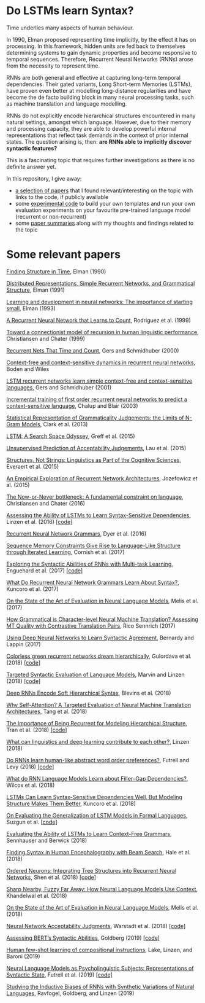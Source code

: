 # Do LSTMs learn Syntax?

Time underlies many aspects of human behaviour. 

In 1990, Elman proposed representing time implicitly, by the effect it has on processing. In this framework, hidden units are fed back to themselves determining systems to gain dynamic properties and become responsive to temporal sequences. Therefore, Recurrent Neural Networks (RNNs) arose from the necessity to represent time. 

RNNs are both general and effective at capturing long-term temporal dependencies. Their gated variants, Long Short-term Memories (LSTMs), have proven even better at modelling long-distance regularities and have become the de facto building block in many neural processing tasks, such as machine translation and language modelling.

RNNs do not explicitly encode hierarchical structures encountered in many natural settings, amongst which language. However, due to their memory and processing capacity, they are able to develop powerful internal representations that reflect task demands in the context of prior internal states. The question arising is, then: **are RNNs able to implicitly discover syntactic features?**

This is a fascinating topic that requires further investigations as there is no definite answer yet.

In this repository, I give away:
 - [a selection of papers](#papers) that I found relevant/interesting on the topic with links to the code, if publicly available
 - some [experimental code](experiments) to build your own templates and run your own evaluation experiments on your favourite pre-trained language model (recurrent or non-recurrent)
 - some [paper summaries](paper-summaries) along with my thoughts and findings related to the topic

# <a name="papers">Some relevant papers</a>

[Finding Structure in Time](https://crl.ucsd.edu/~elman/Papers/fsit.pdf), Elman (1990)

[Distributed Representations, Simple Recurrent Networks, and Grammatical Structure](https://link.springer.com/content/pdf/10.1023/A:1022699029236.pdf), Elman (1991)

[Learning and development in neural networks: The importance of starting small](http://citeseerx.ist.psu.edu/viewdoc/download?doi=10.1.1.128.4487&rep=rep1&type=pdf), Elman (1993)

[A Recurrent Neural Network that Learns to Count](http://fuzzy.cs.ovgu.de/publications/other/RodWilElm99.pdf), Rodriguez et al. (1999)

[Toward a connectionist model of recursion in human linguistic performance](https://pdfs.semanticscholar.org/6111/e54dca481ee9176f718e2f33281d944d1fcd.pdf), Christiansen and Chater (1999)

[Recurrent Nets That Time and Count](ftp://ftp.idsia.ch/pub/juergen/TimeCount-IJCNN2000.pdf), Gers and Schmidhuber (2000)

[Context-free and context-sensitive dynamics in recurrent neural networks](http://citeseerx.ist.psu.edu/viewdoc/download?doi=10.1.1.58.1917&rep=rep1&type=pdf),  Boden and Wiles

[LSTM recurrent networks learn simple context-free and context-sensitive languages](https://www.researchgate.net/publication/3303030_LSTM_recurrent_networks_learn_simple_context-free_and_context-sensitive_languages), Gers and Schmidhuber (2001)

[Incremental training of first order recurrent neural networks to predict a context-sensitive language](https://www.cse.unsw.edu.au/~blair/pubs/2003ChalupBlairNN.pdf), Chalup and Blair (2003)

[Statistical Representation of Grammaticality Judgements: the Limits of N-Gram Models](https://pdfs.semanticscholar.org/e442/a3ca917b8b491375c9662843f7fd8c729598.pdf), Clark et al. (2013)

[LSTM: A Search Space Odyssey](https://arxiv.org/abs/1503.04069), Greff et al. (2015)

[Unsupervised Prediction of Acceptability Judgements](https://www.aclweb.org/anthology/P15-1156), Lau et al. (2015)

[Structures, Not Strings: Linguistics as Part of the Cognitive Sciences](https://www.sciencedirect.com/science/article/pii/S1364661315002326), Everaert et al. (2015) 

[An Empirical Exploration of Recurrent Network Architectures](http://proceedings.mlr.press/v37/jozefowicz15.pdf), Jozefowicz et al. (2015)

[The Now-or-Never bottleneck: A fundamental constraint on language](http://cnl.psych.cornell.edu/pubs/2016-cc-BBS.pdf), Christiansen and Chater (2016)

[Assessing the Ability of LSTMs to Learn Syntax-Sensitive Dependencies](http://aclweb.org/anthology/Q16-1037), Linzen et al. (2016) [[code]](https://github.com/TalLinzen/rnn_agreement)

[Recurrent Neural Network Grammars](https://www.aclweb.org/anthology/N16-1024), Dyer et al. (2016)

[Sequence Memory Constraints Give Rise to Language-Like Structure through Iterated Learning](https://journals.plos.org/plosone/article?id=10.1371/journal.pone.0168532), Cornish et al. (2017)

[Exploring the Syntactic Abilities of RNNs with Multi-task Learning](http://aclweb.org/anthology/K17-1003), Enguehard et al. (2017) [[code]](https://github.com/emengd/multitask-agreement)

[What Do Recurrent Neural Network Grammars Learn About Syntax?](http://aclweb.org/anthology/E17-1117), Kuncoro et al. (2017)

[On the State of the Art of Evaluation in Neural Language Models](https://arxiv.org/pdf/1707.05589.pdf), Melis et al. (2017) 

[How Grammatical is Character-level Neural Machine Translation? Assessing MT Quality with Contrastive Translation Pairs](https://aclweb.org/anthology/E17-2060), Rico Sennrich (2017)

[Using Deep Neural Networks to Learn Syntactic Agreement](http://csli-lilt.stanford.edu/ojs/index.php/LiLT/article/view/94/79), Bernardy and Lappin (2017)

[Colorless green recurrent networks dream hierarchically](http://aclweb.org/anthology/N18-1108), Gulordava et al. (2018) [[code]](https://github.com/facebookresearch/colorlessgreenRNNs)

[Targeted Syntactic Evaluation of Language Models](http://aclweb.org/anthology/D18-1151), Marvin and Linzen (2018) [[code]](https://github.com/BeckyMarvin/LM_syneval)

[Deep RNNs Encode Soft Hierarchical Syntax](https://aclweb.org/anthology/P18-2003), Blevins et al. (2018)

[Why Self-Attention? A Targeted Evaluation of Neural Machine Translation Architectures](https://aclweb.org/anthology/D18-1458), Tang et al. (2018)

[The Importance of Being Recurrent for Modeling Hierarchical Structure](http://aclweb.org/anthology/D18-1503), Tran et al. (2018) [[code]](https://github.com/ketranm/fan_vs_rnn)

[What can linguistics and deep learning contribute to each other?](https://arxiv.org/pdf/1809.04179.pdf), Linzen (2018)

[Do RNNs learn human-like abstract word order preferences?](https://arxiv.org/pdf/1811.01866.pdf), Futrell and Levy (2018) [[code]](https://github.com/langprocgroup/rnn_soft_constraints)

[What do RNN Language Models Learn about Filler–Gap Dependencies?](http://aclweb.org/anthology/W18-5423), Wilcox et al. (2018)

[LSTMs Can Learn Syntax-Sensitive Dependencies Well, But Modeling Structure Makes Them Better](http://aclweb.org/anthology/P18-1132), Kuncoro et al. (2018)

[On Evaluating the Generalization of LSTM Models in Formal Languages](https://arxiv.org/pdf/1811.01001.pdf), Suzgun et al. [[code]](https://github.com/suzgunmirac/lstm-eval)

[Evaluating the Ability of LSTMs to Learn Context-Free Grammars](http://aclweb.org/anthology/W18-5414), Sennhauser and Berwick (2018)

[Finding Syntax in Human Encephalography with Beam Search](http://aclweb.org/anthology/P18-1254), Hale et al. (2018)

[Ordered Neurons: Integrating Tree Structures into Recurrent Neural Networks](https://arxiv.org/pdf/1810.09536.pdf), Shen et al. (2018) [[code]](https://github.com/yikangshen/Ordered-Neurons)

[Sharp Nearby, Fuzzy Far Away: How Neural Language Models Use Context](http://aclweb.org/anthology/P18-1027), Khandelwal et al. (2018)

[On the State of the Art of Evaluation in Neural Language Models](https://openreview.net/pdf?id=ByJHuTgA-), Melis et al. (2018)

[Neural Network Acceptability Judgments](https://arxiv.org/pdf/1805.12471.pdf), Warstadt et al. (2018) [[code]](https://github.com/nyu-mll/CoLA-baselines)

[Assessing BERT’s Syntactic Abilities](https://arxiv.org/pdf/1901.05287.pdf), Goldberg (2019) [[code]](https://github.com/yoavg/bert-syntax)

[Human few-shot learning of compositional instructions](https://arxiv.org/pdf/1901.04587.pdf), Lake, Linzen, and Baroni (2019)

[Neural Language Models as Psycholinguistic Subjects: Representations of Syntactic State](https://arxiv.org/pdf/1903.03260.pdf), Futrell et al. (2019) [[code]](https://github.com/langprocgroup/nn_syntactic_state)

[Studying the Inductive Biases of RNNs with Synthetic Variations of Natural Languages](https://arxiv.org/pdf/1903.06400.pdf),  Ravfogel, Goldberg, and Linzen (2019)
